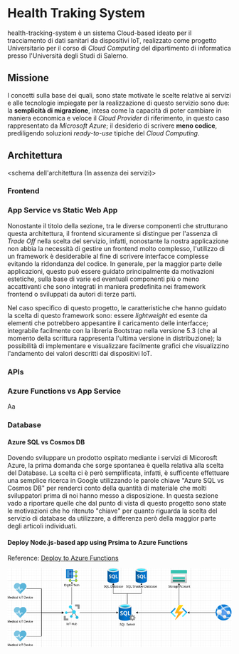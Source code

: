 # Health Traking System

health-tracking-system è un sistema Cloud-based ideato per il tracciamento di dati sanitari da dispositivi IoT, realizzato come progetto Universitario per il corso di *Cloud Computing* del dipartimento di informatica presso l'Università degli Studi di Salerno.

## Missione

<descrizione del progetto>

I concetti sulla base dei quali, sono state motivate le scelte relative ai servizi e alle tecnologie impiegate per la realizzazione di questo servizio sono due: la **semplicità di migrazione**, intesa come la capacità di poter cambiare in maniera economica e veloce il *Cloud Provider* di riferimento, in questo caso rappresentato da *Microsoft Azure*; il desiderio di scrivere **meno codice**, prediligendo soluzioni *ready-to-use* tipiche del *Cloud Computing*.

## Architettura

<schema dell'architettura (In assenza dei servizi)>

### Frontend

### App Service vs Static Web App

Nonostante il titolo della sezione, tra le diverse componenti che strutturano questa architettura, il frontend sicuramente si distingue per l'assenza di *Trade Off* nella scelta del servizio, infatti, nonostante la nostra applicazione non abbia la necessità di gestire un frontend molto complesso, l'utilizzo di un framework è desiderabile al fine di scrivere interfacce complesse evitando la ridondanza del codice. In generale, per la maggior parte delle applicazioni, questo può essere guidato principalmente da motivazioni estetiche, sulla base di varie ed eventuali componenti più o meno accattivanti che sono integrati in maniera predefinita nei framework frontend o sviluppati da autori di terze parti.

Nel caso specifico di questo progetto, le caratteristiche che hanno guidato la scelta di questo framework sono: essere *lightweight* ed esente da elementi che potrebbero appesantire il caricamento delle interfacce; integrabile facilmente con la libreria Bootstrap nella versione 5.3 (che al momento della scrittura rappresenta l'ultima versione in distribuzione); la possibilità di implementare e visualizzare facilmente grafici che visualizzino l'andamento dei valori descritti dai dispositivi IoT.

### APIs

<lista degli endpoint da esporre>

### Azure Functions vs App Service

Aa

### Database

#### Azure SQL vs Cosmos DB

Dovendo sviluppare un prodotto ospitato mediante i servizi di Micorosft Azure, la prima domanda che sorge spontanea è quella relativa alla scelta del Database. La scelta ci è però semplificata, infatti, è sufficente effettuare una semplice ricerca in Google utilizzando le parole chiave "Azure SQL vs Cosmos DB" per renderci conto della quantità di materiale che molti sviluppatori prima di noi hanno messo a disposizione. In questa sezione vado a riportare quelle che dal punto di vista di questo progetto sono state le motivazioni che ho ritenuto "chiave" per quanto riguarda la scelta del servizio di database da utilizzare, a differenza però della maggior parte degli articoli individuati.

#### Deploy Node.js-based app using Prsima to Azure Functions

Reference: [Deploy to Azure Functions](https://prisma.io/docs/guides/deployment/serverless/deploy-to-azure-functions)

![Immagine](assets/Health%20Tracking%20System%20-%20Cloud%20Computing.drawio.png)

